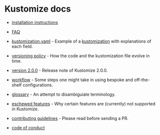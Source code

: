 # Kustomize docs

 * [installation instructions](INSTALL.md)

 * [FAQ](FAQ.md)

 * [kustomization.yaml](kustomization.yaml) - Example of a
   [kustomization](glossary.md#kustomization)
   with explanations of each field.

 * [versioning policy](versioningPolicy.md) - How the code and the kustomization
   file evolve in time.

 * [version 2.0.0](version2.0.0.md) - Release note of Kustomize 2.0.0.

 * [workflow](workflows.md) - Some steps one might take in using
   bespoke and off-the-shelf configurations.

 * [glossary](glossary.md) - An attempt to disambiguiate terminology.

 * [eschewed features](eschewedFeatures.md) - Why certain features are (currently)
   not supported in Kustomize.

 * [contributing guidelines](../CONTRIBUTING.md) - Please read before sending a PR.

 * [code of conduct](../code-of-conduct.md)
